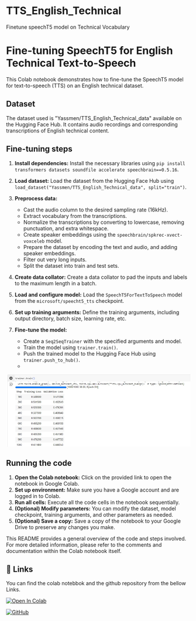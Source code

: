 # TTS_English_Technical
Finetune speechT5 model on Technical Vocabulary







# Fine-tuning SpeechT5 for English Technical Text-to-Speech

This Colab notebook demonstrates how to fine-tune the SpeechT5 model for text-to-speech (TTS) on an English technical dataset.

## Dataset

The dataset used is "Yassmen/TTS_English_Technical_data" available on the Hugging Face Hub. It contains audio recordings and corresponding transcriptions of English technical content.

## Fine-tuning steps

1. **Install dependencies:** Install the necessary libraries using `pip install transformers datasets soundfile accelerate speechbrain==0.5.16`.

2. **Load dataset:** Load the dataset from the Hugging Face Hub using `load_dataset("Yassmen/TTS_English_Technical_data", split="train")`. 

3. **Preprocess data:**
    - Cast the audio column to the desired sampling rate (16kHz).
    - Extract vocabulary from the transcriptions.
    - Normalize the transcriptions by converting to lowercase, removing punctuation, and extra whitespace.
    - Create speaker embeddings using the `speechbrain/spkrec-xvect-voxceleb` model.
    - Prepare the dataset by encoding the text and audio, and adding speaker embeddings.
    - Filter out very long inputs.
    - Split the dataset into train and test sets.

4. **Create data collator:** Create a data collator to pad the inputs and labels to the maximum length in a batch.

5. **Load and configure model:** Load the `SpeechT5ForTextToSpeech` model from the `microsoft/speecht5_tts` checkpoint. 

6. **Set up training arguments:** Define the training arguments, including output directory, batch size, learning rate, etc. 

7. **Fine-tune the model:**
    - Create a `Seq2SeqTrainer` with the specified arguments and model.
    - Train the model using `trainer.train()`. 
    - Push the trained model to the Hugging Face Hub using `trainer.push_to_hub()`.
    - 
![Training and Validation Loss](loss_plot.jpg)


## Running the code

1. **Open the Colab notebook:** Click on the provided link to open the notebook in Google Colab.
2. **Set up environment:** Make sure you have a Google account and are logged in to Colab.
3. **Run all cells:** Execute all the code cells in the notebook sequentially.
4. **(Optional) Modify parameters:** You can modify the dataset, model checkpoint, training arguments, and other parameters as needed.
5. **(Optional) Save a copy:** Save a copy of the notebook to your Google Drive to preserve any changes you make.

This README provides a general overview of the code and steps involved. For more detailed information, please refer to the comments and documentation within the Colab notebook itself.
## 🔗 Links

You can find the colab notebbok and the github repository from the bellow Links.

[![Open In Colab](https://colab.research.google.com/assets/colab-badge.svg)](https://colab.research.google.com/drive/1sW2JY3AOXO6AtKFozZodJi5qDVeWjEuN?usp=sharing)

[![GitHub](https://img.shields.io/badge/GitHub-100000?style=for-the-badge&logo=github&logoColor=white)](https://github.com/pratim808/TTS_English_Technical)
